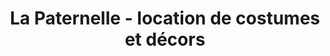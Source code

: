 ---
title: "La Paternelle - location de costumes et décors"
url: /bussigny/la-paternelle-location-de-costumes-et-decors/
shop: Kleidung
---